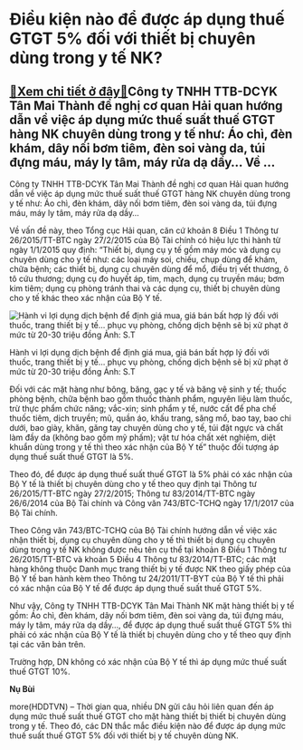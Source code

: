 Điều kiện nào để được áp dụng thuế GTGT 5% đối với thiết bị chuyên dùng trong y tế NK?
======================================================================================

[:gift:Xem chi tiết ở đây:gift:](https://hddtvn.com/dieu-kien-nao-de-duoc-ap-dung-thue-gtgt-5-doi-voi-thiet-bi-chuyen-dung-trong-y-te-nk/)Công ty TNHH TTB-DCYK Tân Mai Thành đề nghị cơ quan Hải quan hướng dẫn về việc áp dụng mức thuế suất thuế GTGT hàng NK chuyên dùng trong y tế như: Áo chì, đèn khám, dây nối bơm tiêm, đèn soi vàng da, túi đựng máu, máy ly tâm, máy rửa dạ dầy… Về …
------------------------------------------------------------------------------------------------------------------------------------------------------------------------------------------------------------------------------------------------------


Công ty TNHH TTB-DCYK Tân Mai Thành đề nghị cơ quan Hải quan hướng dẫn về việc áp dụng mức thuế suất thuế GTGT hàng NK chuyên dùng trong y tế như: Áo chì, đèn khám, dây nối bơm tiêm, đèn soi vàng da, túi đựng máu, máy ly tâm, máy rửa dạ dầy…


Về vấn đề này, theo Tổng cục Hải quan, căn cứ khoản 8 Điều 1 Thông tư 26/2015/TT-BTC ngày 27/2/2015 của Bộ Tài chính có hiệu lực thi hành từ ngày 1/1/2015 quy định: “Thiết bị, dụng cụ y tế gồm máy móc và dụng cụ chuyên dùng cho y tế như: các loại máy soi, chiếu, chụp dùng để khám, chữa bệnh; các thiết bị, dụng cụ chuyên dùng để mổ, điều trị vết thương, ô tô cứu thương; dụng cụ đo huyết áp, tim, mạch, dụng cụ truyền máu; bơm kim tiêm; dụng cụ phòng tránh thai và các dụng cụ, thiết bị chuyên dùng cho y tế khác theo xác nhận của Bộ Y tế.





![Hành vi lợi dụng dịch bệnh để định giá mua, giá bán bất hợp lý đối với thuốc, trang thiết bị y tế... phục vụ phòng, chống dịch bệnh sẽ bị xử phạt ở mức từ 20-30 triệu đồng 	Ảnh: S.T](https://hddtvn.com/wp-content/uploads/2021/01/4400_14-af86b3e84978a44792ef9897c98f141a.jpg "Hành vi lợi dụng dịch bệnh để định giá mua, giá bán bất hợp lý đối với thuốc, trang thiết bị y tế... phục vụ phòng, chống dịch bệnh sẽ bị xử phạt ở mức từ 20-30 triệu đồng 	Ảnh: S.T")


Hành vi lợi dụng dịch bệnh để định giá mua, giá bán bất hợp lý đối với thuốc, trang thiết bị y tế… phục vụ phòng, chống dịch bệnh sẽ bị xử phạt ở mức từ 20-30 triệu đồng Ảnh: S.T



Đối với các mặt hàng như bông, băng, gạc y tế và băng vệ sinh y tế; thuốc phòng bệnh, chữa bệnh bao gồm thuốc thành phẩm, nguyên liệu làm thuốc, trừ thực phẩm chức năng; vắc-xin; sinh phẩm y tế, nước cất để pha chế thuốc tiêm, dịch truyền; mũ, quần áo, khấu trang, săng mổ, bao tay, bao chi dưới, bao giày, khăn, găng tay chuyên dùng cho y tế, túi đặt ngực và chất làm đầy da (không bao gồm mỹ phấm); vật tư hóa chất xét nghiệm, diệt khuẩn dùng trong y tế thì theo xác nhận của Bộ Y tế” thuộc đối tượng áp dụng thuế suất thuế GTGT là 5%.


Theo đó, để được áp dụng thuế suất thuế GTGT là 5% phải có xác nhận của Bộ Y tế là thiết bị chuyên dùng cho y tế theo quy định tại Thông tư 26/2015/TT-BTC ngày 27/2/2015; Thông tư 83/2014/TT-BTC ngày 26/6/2014 của Bộ Tài chính và Công văn 743/BTC-TCHQ ngày 17/1/2017 của Bộ Tài chính.


Theo Công văn 743/BTC-TCHQ của Bộ Tài chính hướng dẫn về việc xác nhận thiết bị, dụng cụ chuyên dùng cho y tế thì thiết bị dụng cụ chuyên dùng trong y tế NK không được nêu tên cụ thể tại khoản 8 Điều 1 Thông tư 26/2015/TT-BTC và khoản 5 Điều 4 Thông tư 83/2014/TT-BTC; các mặt hàng không thuộc Danh mục trang thiết bị y tế được NK theo giấy phép của Bộ Y tế ban hành kèm theo Thông tư 24/2011/TT-BYT của Bộ Y tế thì phải có xác nhận của Bộ Y tế để được áp dụng thuế suất thuế GTGT 5%.


Như vậy, Công ty TNHH TTB-DCYK Tân Mai Thành NK mặt hàng thiết bị y tế gồm: Áo chì, đèn khám, dây nối bơm tiêm, đèn soi vàng da, túi đựng máu, máy ly tâm, máy rửa dạ dầy…, để được áp dụng thuế suất thuế GTGT 5% thì phải có xác nhận của Bộ Y tế là thiết bị chuyên dùng cho y tế theo quy định tại các văn bản trên.


Trường hợp, DN không có xác nhận của Bộ Y tế thì áp dụng mức thuế suất thuế GTGT 10%.




**Nụ Bùi**



more(HDDTVN) – Thời gian qua, nhiều DN gửi câu hỏi liên quan đến áp dụng mức thuế suất thuế GTGT cho mặt hàng thiết bị thiết bị chuyên dùng trong y tế. Theo đó, các DN thắc mắc điều kiện nào để được áp dụng mức thuế suất thuế GTGT 5% đối với thiết bị y tế chuyên dùng NK.

